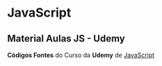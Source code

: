 # JavaScript

## **Material Aulas JS - Udemy**

**Códigos Fontes** do Curso da **Udemy** de [JavaScript](https://www.udemy.com/course/curso-web/) 
